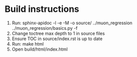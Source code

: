 # Build instructions

1. Run: sphinx-apidoc -l -e -M -o source/ ../muon_regression ../muon_regression/basics.py -f
1. Change toctree max depth to 1 in source files
1. Ensure TOC in source/index.rst is up to date
1. Run: make html
1. Open build/html/index.html
